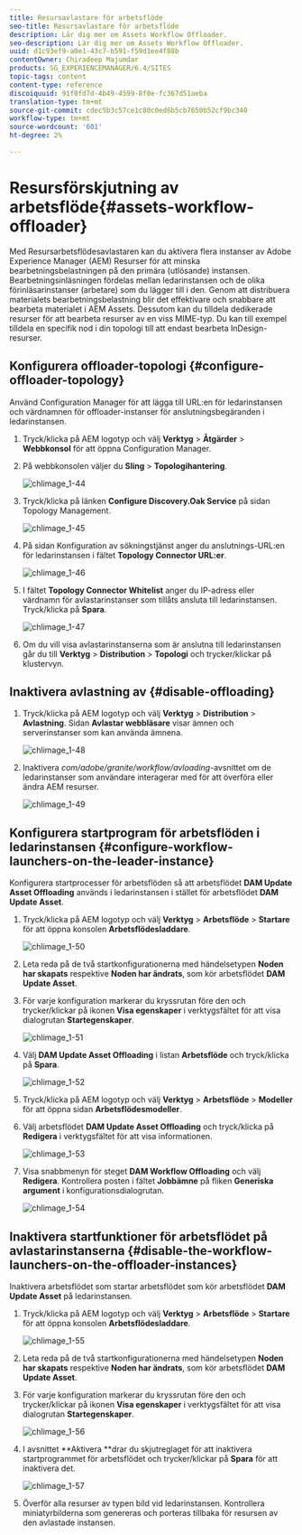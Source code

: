 ```yaml
---
title: Resursavlastare för arbetsflöde
seo-title: Resursavlastare för arbetsflöde
description: Lär dig mer om Assets Workflow Offloader.
seo-description: Lär dig mer om Assets Workflow Offloader.
uuid: d1c93ef9-a0e1-43c7-b591-f59d1ee4f88b
contentOwner: Chiradeep Majumdar
products: SG_EXPERIENCEMANAGER/6.4/SITES
topic-tags: content
content-type: reference
discoiquuid: 91f0fd7d-4b49-4599-8f0e-fc367d51aeba
translation-type: tm+mt
source-git-commit: cdec5b3c57ce1c80c0ed6b5cb7650b52cf9bc340
workflow-type: tm+mt
source-wordcount: '601'
ht-degree: 2%

---
```



# Resursförskjutning av arbetsflöde{#assets-workflow-offloader}

Med Resursarbetsflödesavlastaren kan du aktivera flera instanser av Adobe Experience Manager (AEM) Resurser för att minska bearbetningsbelastningen på den primära (utlösande) instansen. Bearbetningsinläsningen fördelas mellan ledarinstansen och de olika förinläsarinstanser (arbetare) som du lägger till i den. Genom att distribuera materialets bearbetningsbelastning blir det effektivare och snabbare att bearbeta materialet i AEM Assets. Dessutom kan du tilldela dedikerade resurser för att bearbeta resurser av en viss MIME-typ. Du kan till exempel tilldela en specifik nod i din topologi till att endast bearbeta InDesign-resurser.

## Konfigurera offloader-topologi {#configure-offloader-topology}

Använd Configuration Manager för att lägga till URL:en för ledarinstansen och värdnamnen för offloader-instanser för anslutningsbegäranden i ledarinstansen.

1. Tryck/klicka på AEM logotyp och välj **Verktyg** > **Åtgärder** > **Webbkonsol** för att öppna Configuration Manager.
1. På webbkonsolen väljer du **Sling** > **Topologihantering**.

   ![chlimage_1-44](assets/chlimage_1-44.png)

1. Tryck/klicka på länken **Configure Discovery.Oak Service** på sidan Topology Management.

   ![chlimage_1-45](assets/chlimage_1-45.png)

1. På sidan Konfiguration av sökningstjänst anger du anslutnings-URL:en för ledarinstansen i fältet **Topology Connector URL:er**.

   ![chlimage_1-46](assets/chlimage_1-46.png)

1. I fältet **Topology Connector Whitelist** anger du IP-adress eller värdnamn för avlastarinstanser som tillåts ansluta till ledarinstansen. Tryck/klicka på **Spara**.

   ![chlimage_1-47](assets/chlimage_1-47.png)

1. Om du vill visa avlastarinstanserna som är anslutna till ledarinstansen går du till **Verktyg** > **Distribution** > **Topologi** och trycker/klickar på klustervyn.

## Inaktivera avlastning av {#disable-offloading}

1. Tryck/klicka på AEM logotyp och välj **Verktyg** > **Distribution** > **Avlastning**. Sidan **Avlastar webbläsare** visar ämnen och serverinstanser som kan använda ämnena.

   ![chlimage_1-48](assets/chlimage_1-48.png)

1. Inaktivera *com/adobe/granite/workflow/avloading*-avsnittet om de ledarinstanser som användare interagerar med för att överföra eller ändra AEM resurser.

   ![chlimage_1-49](assets/chlimage_1-49.png)

## Konfigurera startprogram för arbetsflöden i ledarinstansen {#configure-workflow-launchers-on-the-leader-instance}

Konfigurera startprocesser för arbetsflöden så att arbetsflödet **DAM Update Asset Offloading** används i ledarinstansen i stället för arbetsflödet **DAM Update Asset**.

1. Tryck/klicka på AEM logotyp och välj **Verktyg** > **Arbetsflöde** > **Startare** för att öppna konsolen **Arbetsflödesladdare**.

   ![chlimage_1-50](assets/chlimage_1-50.png)

1. Leta reda på de två startkonfigurationerna med händelsetypen **Noden har skapats** respektive **Noden har ändrats**, som kör arbetsflödet **DAM Update Asset**.
1. För varje konfiguration markerar du kryssrutan före den och trycker/klickar på ikonen **Visa egenskaper** i verktygsfältet för att visa dialogrutan **Startegenskaper**.

   ![chlimage_1-51](assets/chlimage_1-51.png)

1. Välj **DAM Update Asset Offloading** i listan **Arbetsflöde** och tryck/klicka på **Spara**.

   ![chlimage_1-52](assets/chlimage_1-52.png)

1. Tryck/klicka på AEM logotyp och välj **Verktyg** > **Arbetsflöde** > **Modeller** för att öppna sidan **Arbetsflödesmodeller**.
1. Välj arbetsflödet **DAM Update Asset Offloading** och tryck/klicka på **Redigera** i verktygsfältet för att visa informationen.

   ![chlimage_1-53](assets/chlimage_1-53.png)

1. Visa snabbmenyn för steget **DAM Workflow Offloading** och välj **Redigera**. Kontrollera posten i fältet **Jobbämne** på fliken **Generiska argument** i konfigurationsdialogrutan.

   ![chlimage_1-54](assets/chlimage_1-54.png)

## Inaktivera startfunktioner för arbetsflödet på avlastarinstanserna {#disable-the-workflow-launchers-on-the-offloader-instances}

Inaktivera arbetsflödet som startar arbetsflödet som kör arbetsflödet **DAM Update Asset** på ledarinstansen.

1. Tryck/klicka på AEM logotyp och välj **Verktyg** > **Arbetsflöde** > **Startare** för att öppna konsolen **Arbetsflödesladdare**.

   ![chlimage_1-55](assets/chlimage_1-55.png)

1. Leta reda på de två startkonfigurationerna med händelsetypen **Noden har skapats** respektive **Noden har ändrats**, som kör arbetsflödet **DAM Update Asset**.
1. För varje konfiguration markerar du kryssrutan före den och trycker/klickar på ikonen **Visa egenskaper** i verktygsfältet för att visa dialogrutan **Startegenskaper**.

   ![chlimage_1-56](assets/chlimage_1-56.png)

1. I avsnittet **Aktivera **drar du skjutreglaget för att inaktivera startprogrammet för arbetsflödet och trycker/klickar på **Spara** för att inaktivera det.

   ![chlimage_1-57](assets/chlimage_1-57.png)

1. Överför alla resurser av typen bild vid ledarinstansen. Kontrollera miniatyrbilderna som genereras och porteras tillbaka för resursen av den avlastade instansen.

